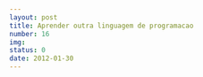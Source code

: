 ```yaml
---
layout: post
title: Aprender outra linguagem de programacao
number: 16
img:
status: 0
date: 2012-01-30
---
```

